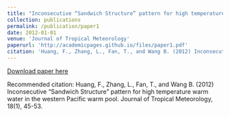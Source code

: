 ```yaml
---
title: "Inconsecutive “Sandwich Structure” pattern for high temperature warm water in the western Pacific warm pool."
collection: publications
permalink: /publication/paper1
date: 2012-01-01
venue: 'Journal of Tropical Meteorology'
paperurl: 'http://academicpages.github.io/files/paper1.pdf'
citation: 'Huang, F., Zhang, L., Fan, T., and Wang B. (2012) Inconsecutive “Sandwich Structure” pattern for high temperature warm water in the western Pacific warm pool. Journal of Tropical Meteorology, 18(1), 45-53.'
---
```

[Download paper here](http://lezh8230.github.io/files/paper1.pdf)

Recommended citation: Huang, F., Zhang, L., Fan, T., and Wang B. (2012) Inconsecutive “Sandwich Structure” pattern for high temperature warm water in the western Pacific warm pool. Journal of Tropical Meteorology, 18(1), 45-53.
